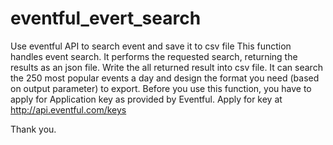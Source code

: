 # eventful_evert_search
Use eventful API to search event and save it to csv file
This function handles event search. It performs the requested search, returning the results as an json file. 
Write the all returned result into csv file. 
It can search the 250 most popular events a day and design the format you need (based on output parameter) to export.
Before you use this function, you have to apply for Application key as provided by Eventful.
Apply for key at http://api.eventful.com/keys
    
Thank you.

